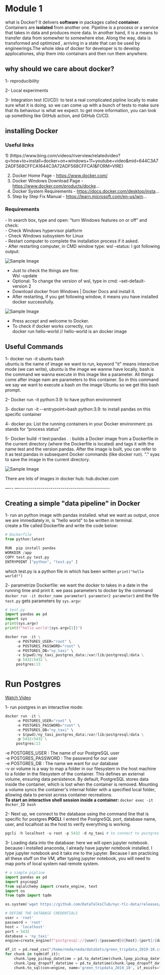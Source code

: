 <h1>Module 1</h1>

what is Docker? It delivers **software** in packages called **container**. Containers are **isolated** from another one. 
Pipeline is a process or a service that takes in data and produces more data. In another hand, it is a means to transfer data from somewher to somewhere else. Along the way, data is transformed and optimized , arriving in a state that can be used by engineerings.The whole idea of docker for developer is to develop applocationes, ship them into containars and then run them anywhere.

<h2>why should we care about docker?</h2>
1- reproducibility

2- Local experiments

3- Integration test (CI/CD): to test a real complicated pipline locally to make sure what it is doing. so we can come up with a bunch of tests to make sure that its behaviour is what we expect. to get more information, you can look up something like GitHub action, and GitHub CI/CD.

<h2>installing Docker</h2>

 <h3>Useful links</h3>
1) (https://www.bing.com/videos/riverview/relatedvideo?q=how+to+install+docker+on+windows+11+youtube+video&mid=644C3A72ADF568CFFCA1644C3A72ADF568CFFCA1&FORM=VIRE)

2) Docker Home Page - https://www.docker.com/
4) Docker Windows Download Page - https://www.docker.com/products/docke...
5) Docker System Requirements - https://docs.docker.com/desktop/insta...
6) Step by Step Fix Manual - https://learn.microsoft.com/en-us/win...

<h3>Requirements</h3>
- In search box, type and open: “turn Windows features on or off” and check:<br>  
  - Check Windows hypervisor platform  <br>
  - Check Windows subsystem for Linux<br>
- Restart computer to complete the installation process if it asked.<br>
- After restarting computer, in CMD window type: wsl –status: I got following output:<br>

![Sample Image](images/wsl_status.png)

- Just to check the things are fine:<br>
  Wsl –update<br>
- Optional: To change the version of wsl, type in cmd: –set-default-version 2<br>
- Download docker from Windows | Docker Docs and install it. <br>
- After restarting, if you get following window, it means you have installed docker successfully. <br>


![Sample Image](images/docker.png)

- Press accept and welcome to Docker.<br>
- To check if docker works correctly, run:<br>
  docker run hello-world  // hello-world is an docker image<br>

<h2>Useful Commands</h2>
  
  1- docker run -it ubuntu bash<br>
    ubuntu is the name of image we want to run, keyword "it" means interactive mode (we can write), ubuntu is the image we 
    wannw have locally, bash is the command we wanna execute in this image like a parameter. All things come after image 
    nam are parameters to this container. So in this command we say we want to execute a bash on the image Ubuntu so we get 
    this bash prompt.
  
  2- Docker run -it python:3.9:  to have python environment

  3- docker run -it --entrypoint=bash python:3.9: to install pandas on this specific container

  4- docker ps: List the running containers in your Docker environment: ps stands for “process status”

  5- Docker build -t test:pandas . : builds a Docker image  from a Dockerfile in the current directory (where the Dockerfile is located) and tags it with the name test and the version pandas. After the image is built, you can refer to it as test:pandas in subsequent Docker commands (like docker run). "." syas to save the image in the current directory.
  
![Sample Image](images/dockerfile.png)

There are lots of images in docker hub: hub.docker.com

—-- —----------------------------------------------

<h2>Creating a simple "data pipeline" in Docker</h2>

1- run an python image with pandas installed. what we want as output, once we are immediately in, is "hello world" to be written in terminal. <br>
create a file called Dockerfile and write the code below: <br>
```python
# Dockerfile
from python:latest

RUN  pip install pandas 
WORKDIR /app
COPY test.py test.py
ENTRYPOINT ["python", "test.py" ]
```
which test.py is a python file in which has been written `print("hello world!")`

2- parametrize Dockerfile: we want the docker to takes in a date in the running time and print it.<break>
we pass parameters to docker by the command `docker run -it docker_name parameter1 parameter2 parameter3` and the file `test.py` gets parameters by `sys.argv`:<break>
```python
# test.py
import pandas as pd 
import sys
print(sys.argv)
print(f"hello world!{sys.argv[1]}")
```

```python
docker run -it \
     -e POSTGRES_USER="root" \
     -e POSTGRES_PASSWORD="root" \
     -e POSTGRES_DB="ny_taxi" \
     -v $(pwd)/ny_taxi_postgres_data:/var/lib/postgresql/data \
     -p 5432:5432 \
     postgres:13   
```
# Run Postgres

[Watch Video](https://www.youtube.com/watch?v=2JM-ziJt0WI&list=PL3MmuxUbc_hJed7dXYoJw8DoCuVHhGEQb&index=5&feature=youtu.be)


1- run postgres in an interactive mode: <br>
```python
docker run -it \
     -e POSTGRES_USER="root" \
     -e POSTGRES_PASSWORD="root" \
     -e POSTGRES_DB="ny_taxi" \
     -v $(pwd)/ny_taxi_postgres_data:/var/lib/postgresql/data \
     -p 5432:5432 \
     postgres:13   
```
-e POSTGRES_USER : The name of our PostgreSQL user<br>
-e POSTGRES_PASSWORD : The password for our user<br>
-e POSTGRES_DB : The name we want for our database<br>
-v or volume is a way to map a folder in our filesystem in the host machine to a folder in the filesystem of the container. This defines an external volume, ensuring data persistence. By default, PostgreSQL stores data inside the container, which is lost when the container is removed. Mounting a volume syncs the container's internal folder with a specified local folder, allowing data to persist across container recreations. <br>
**To start an interactive shell session inside a container:** `docker exec -it docker_ID bash` <br>

2- Next up, we connect to the database using the command line that is specific for postgres **PGCLI**. I enterd the PostgreSQL port, database name, user, and localhost as the host to verify everything is working.<br>
 ```python
pgcli -h localhost -u root -p 5432 -d ny_taxi # to connect to postgres
```
3- Loading data into the database: here we will open jupyter notebook. because i installed anaconda, I already have jupyter notebook installed. I type jupyter notebook and it taks me to the jupyter. Because I am practicing all these stuff on the VM, after typing jupyter notebook, you will need to map ports of local system nad remote system. 

```python
# a simple pipline
import pandas as pd
import psycopg2
from sqlalchemy import create_engine, text
import os
from tqdm import tqdm

os.system('wget https://github.com/DataTalksClub/nyc-tlc-data/releases/download/green/green_tripdata_2019-10.csv.gz -P /home/neda/neda/dataSets')

# DEFINE THE DATABASE CREDENTIALS
user = 'root'
password = 'root'
host = 'localhost'
port = 5432
database = 'ny_taxi'
engine=create_engine(f"postgresql://{user}:{password}@{host}:{port}/{database}")

df_it = pd.read_csv("/home/neda/neda/dataSets/green_tripdata_2019-10.csv", iterator=True, chunksize=10000)
for chunk in tqdm(df_it):
    chunk.lpep_pickup_datetime = pd.to_datetime(chunk.lpep_pickup_datetime) # pandas recognizes lpep_pickup_datetime as text. We will use pd.to_datetime to change it.
    chunk.lpep_dropoff_datetime = pd.to_datetime(chunk.lpep_dropoff_datetime) # same as lpep_pickup_datetime
    chunk.to_sql(con=engine, name='green_tripdata_2019_10', if_exists="append")
```

